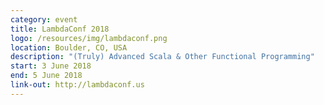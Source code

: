 ```yaml
---
category: event
title: LambdaConf 2018
logo: /resources/img/lambdaconf.png
location: Boulder, CO, USA
description: "(Truly) Advanced Scala & Other Functional Programming"
start: 3 June 2018
end: 5 June 2018
link-out: http://lambdaconf.us
---
```


